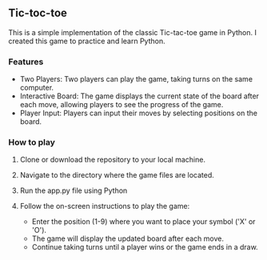 ## Tic-toc-toe 

This is a simple implementation of the classic Tic-tac-toe game in Python. I created this game to practice and learn Python.

### Features
- Two Players: Two players can play the game, taking turns on the same computer.
- Interactive Board: The game displays the current state of the board after each move, allowing players to see the progress of the game.
- Player Input: Players can input their moves by selecting positions on the board.

### How to play

1. Clone or download the repository to your local machine.
2. Navigate to the directory where the game files are located.
3. Run the app.py file using Python
4. Follow the on-screen instructions to play the game:

    - Enter the position (1-9) where you want to place your symbol ('X' or 'O').
    - The game will display the updated board after each move.
    - Continue taking turns until a player wins or the game ends in a draw.
